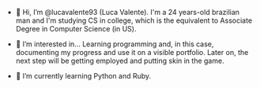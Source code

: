 - 👋 Hi, I’m @lucavalente93 (Luca Valente). I'm a 24 years-old brazilian man and I'm studying CS in college, which is the equivalent to Associate Degree in Computer Science (in US).

- 👀 I’m interested in...
  Learning programming and, in this case, documenting my progress and use it on a visible portfolio. Later on, the next step will be getting employed and putting skin in the game. 
  
- 🌱 I’m currently learning
  Python and Ruby.

<!---
lucavalente93/lucavalente93 is a ✨ special ✨ repository because its `README.md` (this file) appears on your GitHub profile.
You can click the Preview link to take a look at your changes.
--->
